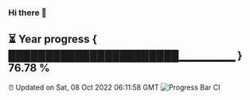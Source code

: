 ### Hi there 👋
⏳ Year progress { ███████████████████████▁▁▁▁▁▁▁ } 76.78 %
---
⏰ Updated on Sat, 08 Oct 2022 06:11:58 GMT
![Progress Bar CI](https://github.com/Moyi321/Moyi321/workflows/Progress%20Bar%20CI/badge.svg)
